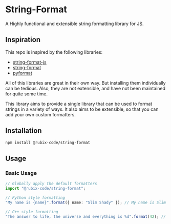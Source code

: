 # String-Format

A Highly functional and extensible string formatting library for JS.

## Inspiration
This repo is inspired by the following libraries:
- [string-format-js](https://github.com/tmaeda1981jp/string-format-js)
- [string-format](https://github.com/davidchambers/string-format)
- [pyformat](https://github.com/tamzinblake/pyformat)

All of this libraries are great in their own way. But installing them individually can be tedious. Also, they are not extensible, and have not been maintained for quite some time.

This library aims to provide a single library that can be used to format strings in a variety of ways. It also aims to be extensible, so that you can add your own custom formatters.

## Installation
```bash
npm install @rubix-code/string-format
```
## Usage

### Basic Usage
```ts
// Globally apply the default formatters
import "@rubix-code/string-format";

// Python style formatting
"My name is {name}".format({ name: "Slim Shady" }); // My name is Slim Shady

// C++ style formatting
"The answer to life, the universe and everything is %d".format(42); // The answer to life, the universe and everything is 42
```

